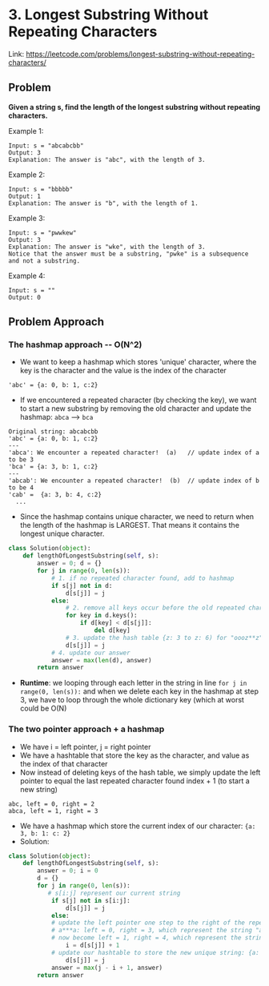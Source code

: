 # 3. Longest Substring Without Repeating Characters 
Link: https://leetcode.com/problems/longest-substring-without-repeating-characters/ 

## Problem 
**Given a string s, find the length of the longest substring without repeating characters.**


Example 1:
```
Input: s = "abcabcbb"
Output: 3
Explanation: The answer is "abc", with the length of 3.

```
Example 2:
```
Input: s = "bbbbb"
Output: 1
Explanation: The answer is "b", with the length of 1.
```
Example 3:
 ```
Input: s = "pwwkew"
Output: 3
Explanation: The answer is "wke", with the length of 3.
Notice that the answer must be a substring, "pwke" is a subsequence and not a substring.
```
Example 4:
```
Input: s = ""
Output: 0
```

## Problem Approach

### The hashmap approach -- O(N^2) 
- We want to keep a hashmap which stores 'unique' character, where the key is the character and the value is the index of the character
```
'abc' = {a: 0, b: 1, c:2} 
```
- If we encountered a repeated character (by checking the key), we want to start a new substring by removing the old character and update the hashmap: 
`abca` --> `bca` 
```
Original string: abcabcbb 
'abc' = {a: 0, b: 1, c:2} 
---
'abca': We encounter a repeated character!  (a)   // update index of a to be 3
'bca' = {a: 3, b: 1, c:2}   
---
'abcab': We encounter a repeated character!  (b)  // update index of b to be 4 
'cab' =  {a: 3, b: 4, c:2}   
  ...
```
- Since the hashmap contains unique character, we need to return when the length of the hashmap is LARGEST. That means it contains the longest unique character. 
```python
class Solution(object):
    def lengthOfLongestSubstring(self, s):
        answer = 0; d = {}
        for j in range(0, len(s)):      
            # 1. if no repeated character found, add to hashmap  
            if s[j] not in d:     
                d[s[j]] = j 
            else:
                # 2. remove all keys occur before the old repeated character  (oooz**z) --> (**z)  
                for key in d.keys():   
                    if d[key] < d[s[j]]:
                        del d[key]
                # 3. update the hash table {z: 3 to z: 6) for "oooz**z"  
                d[s[j]] = j            
            # 4. update our answer
            answer = max(len(d), answer)  
        return answer
```
- **Runtime**: we looping through each letter in the string in line `for j in range(0, len(s)):` and when we delete each key in the hashmap at step 3, we have to loop through the whole dictionary key (which at worst could be O(N) 


### The two pointer approach + a hashmap 
- We have i = left pointer, j = right pointer
- We have a hashtable that store the key as the character, and value as the index of that character 
- Now instead of deleting keys of the hash table, we simply update the left pointer to equal the last repeated character found index + 1 (to start a new string) 
```
abc, left = 0, right = 2
abca, left = 1, right = 3 
```
- We have a hashmap which store the current index of our character: `{a: 3, b: 1: c: 2}`
- Solution: 
```python
class Solution(object):
    def lengthOfLongestSubstring(self, s):
        answer = 0; i = 0
        d = {}
        for j in range(0, len(s)):
           # s[i:j] represent our current string 
            if s[j] not in s[i:j]:
                d[s[j]] = j 
            else:
            # update the left pointer one step to the right of the repeatead character 
            # a***a: left = 0, right = 3, which represent the string "a***" 
            # now become left = 1, right = 4, which represent the string "***a" 
                i = d[s[j]] + 1 
            # update our hashtable to store the new unique string: {a: 0} -> {a: 4} 
                d[s[j]] = j 
            answer = max(j - i + 1, answer) 
        return answer
```

